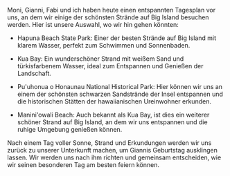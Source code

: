 
Moni, Gianni, Fabi und ich haben heute einen entspannten Tagesplan vor uns, an dem wir einige der schönsten Strände auf Big Island besuchen werden. Hier ist unsere Auswahl, wo wir hin gehen könnten:

- Hapuna Beach State Park: Einer der besten Strände auf Big Island mit klarem Wasser, perfekt zum Schwimmen und Sonnenbaden.

- Kua Bay: Ein wunderschöner Strand mit weißem Sand und türkisfarbenem Wasser, ideal zum Entspannen und Genießen der Landschaft.

- Pu'uhonua o Honaunau National Historical Park: Hier können wir uns an einem der schönsten schwarzen Sandstrände der Insel entspannen und die historischen Stätten der hawaiianischen Ureinwohner erkunden.

- Manini'owali Beach: Auch bekannt als Kua Bay, ist dies ein weiterer schöner Strand auf Big Island, an dem wir uns entspannen und die ruhige Umgebung genießen können.

Nach einem Tag voller Sonne, Strand und Erkundungen werden wir uns zurück zu unserer Unterkunft machen, um Giannis Geburtstag ausklingen lassen. Wir werden uns nach ihm richten und gemeinsam entscheiden, wie wir seinen besonderen Tag am besten feiern können.